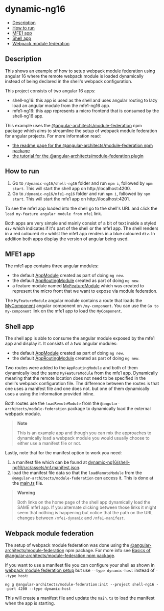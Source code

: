 # dynamic-ng16

- [Description](#description)
- [How to run](#how-to-run)
- [MFE1 app](#mfe1-app)
- [Shell app](#shell-app)
- [Webpack module federation](#webpack-module-federation)

## Description

This shows an example of how to setup webpack module federation using angular 16 where the remote webpack module is loaded dynamically instead of being declared in the shell's webpack configuration. 

This project consists of two angular 16 apps:
- shell-ng16: this app is used as the shell and uses angular routing to lazy load an angular module from the mfe1-ng16 app. 
- mfe1-ng16: this app represents a micro frontend that is consumed by the shell-ng16 app.

This example uses the [@angular-architects/module-federation](https://www.npmjs.com/package/@angular-architects/module-federation) npm package which aims to streamline the setup of webpack module federation for angular projects. For more information read:
- [the readme page for the @angular-architects/module-federation npm package](https://www.npmjs.com/package/@angular-architects/module-federation?activeTab=readme)
- [the tutorial for the @angular-architects/module-federation plugin](https://github.com/angular-architects/module-federation-plugin/blob/main/libs/mf/tutorial/tutorial.md)

## How to run

1) Go to `/dynamic-ng16/shell-ng16` folder and run `npm i`, followed by `npm start`. This will start the shell app on http://localhost:4200.
2) Go to `/dynamic-ng16/mfe1-ng16` folder and run `npm i`, followed by `npm start`. This will start the mfe1 app on http://localhost:4201.

To see the mfe1 app loaded into the shell go to the shell's URL and click the `load my-feature angular module from mfe1` link. 

Both apps are very simple and mainly consist of a bit of text inside a styled `div` which indicates if it's part of the shell or the mfe1 app. The shell renders in a red coloured `div` whilst the mfe1 app renders in a blue coloured `div`. In addition both apps display the version of angular being used.

## MFE1 app

The mfe1 app contains three angular modules:
- the default [AppModule](/dynamic-ng16/mfe1-ng16/src/app/app.module.ts) created as part of doing `ng new`.
- the default [AppRoutingModule](/dynamic-ng16/mfe1-ng16/src/app/app-routing.module.ts) created as part of doing `ng new`.
- a feature module named [MyFeatureModule](/dynamic-ng16/mfe1-ng16/src/app/my-feature/my-feature.module.ts) which was created to represent the micro front that we want to expose via module federation.

The `MyFeatureModule` angular module contains a route that loads the [MyComponent](/dynamic-ng16/mfe1-ng16/src/app/my-feature/my-component/my-component.component.ts) angular component on `/my-component`. You can use the `Go to my-component` link on the mfe1 app to load the `MyComponent`.

## Shell app

The shell app is able to consume the angular module exposed by the mfe1 app and display it. It consists of a two angular modules:
- the default [AppModule](/dynamic-ng16/shell-ng16/src/app/app.module.ts) created as part of doing `ng new`.
- the default [AppRoutingModule](/dynamic-ng16/shell-ng16/src/app/app-routing.module.ts) created as part of doing `ng new`.

Two routes were added to the `AppRoutingModule` and both of them dynamically load the same `MyFeatureModule` from the mfe1 app. Dynamically meaning that the remote location does not need to be specified in the shell's webpack configuration file. The difference between the routes is that one uses a manifest file and one does not. but one of them dynamically uses a using the information provided inline.

Both routes use the `loadRemoteModule` from the `@angular-architects/module-federation` package to dynamically load the external webpack module.

> **Note**
>
> This is an example app and though you can mix the approaches to dynamically load a webpack module you would usually choose to either use a manifest file or not.

Lastly, note that for the manifest option to work you need:

1) a manifest file which can be found at [dynamic-ng16/shell-ng16/src/assets/mf.manifest.json](/dynamic-ng16/shell-ng16/src/assets/mf.manifest.json). 
2) load the manifest file data so that the `loadRemoteModule` from the `@angular-architects/module-federation` can access it. This is done at the [main.ts](/dynamic-ng16/shell-ng16/src/main.ts) file.

> **Warning**
>
> Both links on the home page of the shell app dynamically load the SAME mfe1 app. If you alternate clicking between those links it might seem that nothing is happening but notice that the path on the URL changes between `/mfe1-dynamic` and `/mfe1-manifest`.
>

## Webpack module federation

The setup of webpack module federation was done using the [@angular-architects/module-federation](https://www.npmjs.com/package/@angular-architects/module-federation) npm package. For more info see [Basics of @angular-architects/module-federation npm package](/docs/basics-angular-architects.md).

If you want to use a manifest file you can configure your shell as shown in [webpack module federation setup](/docs/basics-angular-architects.md#webpack-module-federation-setup) but use `--type dynamic-host` instead of `--type host`:

```
ng g @angular-architects/module-federation:init --project shell-ng16 --port 4200 --type dynamic-host
```

This will create a manifest file and update the `main.ts` to load the manifest when the app is starting.